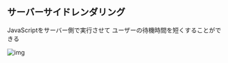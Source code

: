 ## サーバーサイドレンダリング

JavaScriptをサーバー側で実行させて
ユーザーの待機時間を短くすることができる

![img](/markdown/img/network_dennou_sekai_man.png)